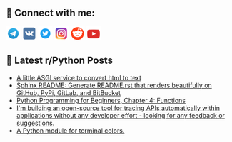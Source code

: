## 🔎 Connect with me:
[<img src="https://github.com/bullbesh/bullbesh/blob/main/images/Telegram.png" width="32" height="32" />](https://t.me/bullbesh)
[<img src="https://github.com/bullbesh/bullbesh/blob/main/images/VK.png" width="32" height="32" />](https://vk.com/bullbesh)
[<img src="https://github.com/bullbesh/bullbesh/blob/main/images/Twitter.png" width="32" height="32" />](https://twitter.com/bullbesh1)
[<img src="https://github.com/bullbesh/bullbesh/blob/main/images/Instagram.png" width="32" height="32" />](https://www.instagram.com/bullbesh)
[<img src="https://github.com/bullbesh/bullbesh/blob/main/images/Reddit.png" width="32" height="32" />](https://www.reddit.com/user/bullbesh)
[<img src="https://github.com/bullbesh/bullbesh/blob/main/images/YouTube.png" width="32" height="32" />](https://www.youtube.com/channel/UCtfjRs6uzgq5mfm8S06WTcg)

## 📕 Latest r/Python Posts
<!-- BLOG-POST-LIST:START -->
- [A little ASGI service to convert html to text](https://www.reddit.com/r/Python/comments/157scaf/a_little_asgi_service_to_convert_html_to_text/)
- [Sphinx README: Generate README.rst that renders beautifully on GitHub, PyPi, GitLab, and BitBucket](https://www.reddit.com/r/Python/comments/157qf1a/sphinx_readme_generate_readmerst_that_renders/)
- [Python Programming for Beginners, Chapter 4: Functions](https://www.reddit.com/r/Python/comments/157q1ul/python_programming_for_beginners_chapter_4/)
- [I&#39;m building an open-source tool for tracing APIs automatically within applications without any developer effort - looking for any feedback or suggestions.](https://www.reddit.com/r/Python/comments/157owll/im_building_an_opensource_tool_for_tracing_apis/)
- [A Python module for terminal colors.](https://www.reddit.com/r/Python/comments/157o6fb/a_python_module_for_terminal_colors/)
<!-- BLOG-POST-LIST:END -->
